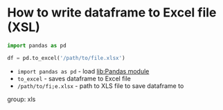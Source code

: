 # How to write dataframe to Excel file (XSL)

```python
import pandas as pd

df = pd.to_excel('/path/to/file.xlsx')
```

- `import pandas as pd` - load [lib:Pandas module](/python-pandas/how-to-install-pandas)
- `to_excel` - saves dataframe to Excel file
- `/path/to/fi;e.xlsx` - path to XLS file to save dataframe to

group: xls


